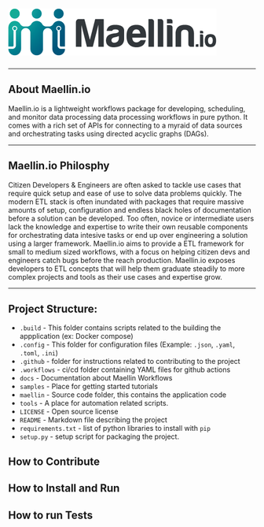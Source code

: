 # ![img](maellin/app/assets/img/logos/logo_01.png)
---

## About Maellin.io
Maellin.io is a lightweight workflows package for developing, scheduling, and monitor data processing data processing workflows in pure python. It comes with a rich set of APIs for connecting to a myraid of data sources and orchestrating tasks using directed acyclic graphs (DAGs).

---

## Maellin.io Philosphy
Citizen Developers & Engineers are often asked to tackle use cases that require quick setup and ease of use to solve data problems quickly. The modern ETL stack is often inundated with packages that require massive amounts of setup, configuration and endless black holes of documentation before a solution can be developed. Too often, novice or intermediate users lack the knowledge and expertise to write their own reusable components for orchestrating data intesive tasks or end up over engineering a solution using a larger framework. Maellin.io aims to provide a ETL framework for small to medium sized workflows, with a focus on helping citizen devs and engineers catch bugs before the reach production. Maellin.io exposes developers to ETL concepts that will help them graduate steadily to more complex projects and tools as their use cases and expertise grow. 

---
## Project Structure:
*   `.build` - This folder contains scripts related to the building the appplication (ex: Docker compose)
*   `.config` - This folder for configuration files (Example: `.json`, `.yaml`, `.toml`, `.ini`)
*   `.github` - folder for instructions related to contributing to the project
*   `.workflows` - ci/cd folder containing YAML files for github actions
*   `docs` - Documentation about Maellin Workflows
*   `samples` - Place for getting started tutorials
*   `maellin` - Source code folder, this contains the application code
*   `tools` - A place for automation related scripts.
*   `LICENSE` - Open source license
*   `README` - Markdown file describing the project
*   `requirements.txt` - list of python libraries to install with `pip`
*   `setup.py` - setup script for packaging the project. 

## How to Contribute
## How to Install and Run
## How to run Tests
